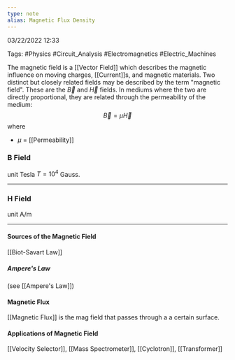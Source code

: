 ```yaml
---
type: note
alias: Magnetic Flux Density
---
```

03/22/2022 12:33

Tags: #Physics #Circuit_Analysis #Electromagnetics #Electric_Machines 

The magnetic field is a [[Vector Field]] which describes the magnetic influence on moving charges, [[Current]]s, and magnetic materials. Two distinct but closely related fields may be described by the term "magnetic field". These are the $\vec{B}$ and $\vec{H}$ fields. In mediums where the two are directly proportional, they are related through the permeability of the medium:
$$
\vec{B}=\mu \vec{H}
$$
where
- $\mu$ = [[Permeability]]

### B Field
unit Tesla $T=10^4$ Gauss. 


---

### H Field
unit A/m




---

#### Sources of the Magnetic Field
[[Biot-Savart Law]]

##### Ampere's Law
(see [[Ampere's Law]])

#### Magnetic Flux
[[Magnetic Flux]] is the mag field that passes through a a certain surface.

#### Applications of Magnetic Field
[[Velocity Selector]], [[Mass Spectrometer]], [[Cyclotron]], [[Transformer]]
